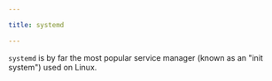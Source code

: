 ```yaml
---

title: systemd

---
```


`systemd` is by far the most popular service manager (known as an "init system")
used on Linux.

<!--more-->
